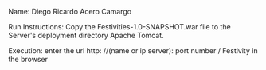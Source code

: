 Name: Diego Ricardo Acero Camargo

Run Instructions: Copy the Festivities-1.0-SNAPSHOT.war file to the Server's deployment directory Apache Tomcat.

Execution: enter the url http: //(name or ip server): port number / Festivity  in the browser